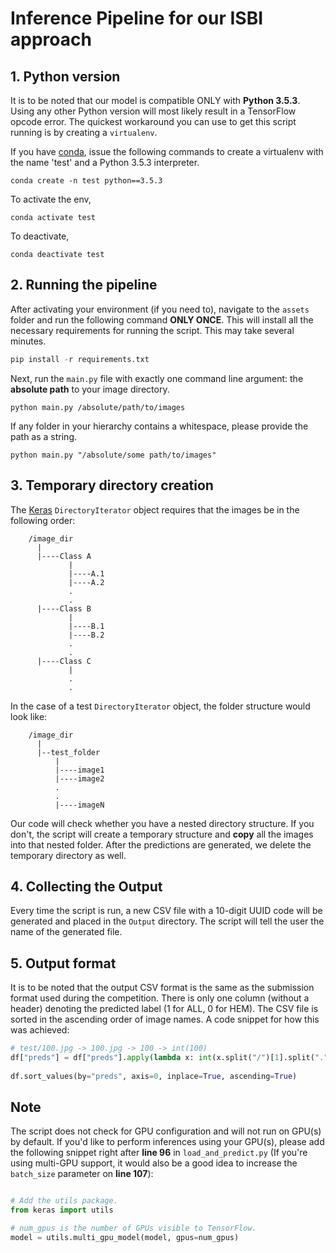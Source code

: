 # Inference Pipeline for our ISBI approach

## 1. Python version
It is to be noted that our model is compatible ONLY with <b>Python 3.5.3</b>. Using any other Python version will most likely result in a TensorFlow opcode error. The quickest workaround you can use to get this script running is by creating a `virtualenv`.

If you have <a href="https://www.anaconda.com/distribution/">conda</a>, issue the following commands to create a virtualenv with the name 'test' and a Python 3.5.3 interpreter.

`conda create -n test python==3.5.3`

To activate the env,

`conda activate test`

To deactivate,

`conda deactivate test`

## 2. Running the pipeline
After activating your environment (if you need to), navigate to the `assets` folder and run the following command <b>ONLY ONCE</b>. This will install all the necessary requirements for running the script. This may take several minutes.

```python
pip install -r requirements.txt
```

Next, run the `main.py` file with exactly one command line argument: the <b>absolute path</b> to your image directory.

`python main.py /absolute/path/to/images`

If any folder in your hierarchy contains a whitespace, please provide the path as a string.

`python main.py "/absolute/some path/to/images"`

## 3. Temporary directory creation
The <a href="https://keras.io/">Keras</a> `DirectoryIterator` object requires that the images be in the following order:

```
    /image_dir
      |
      |----Class A
             |
             |----A.1
             |----A.2
             .
             .
      |----Class B
             |
             |----B.1
             |----B.2
             .
             .
      |----Class C
             |
             .
             .
```

In the case of a test `DirectoryIterator` object, the folder structure would look like:

```
    /image_dir
      |
      |--test_folder
          |
          |----image1
          |----image2
          .
          .
          |----imageN
```

Our code will check whether you have a nested directory structure. If you don't, the script will create a temporary structure and <b>copy</b> all the images into that nested folder. After the predictions are generated, we delete the temporary directory as well.

## 4. Collecting the Output
Every time the script is run, a new CSV file with a 10-digit UUID code will be generated and placed in the `Output` directory. The script will tell the user the name of the generated file. 


## 5. Output format
It is to be noted that the output CSV format is the same as the submission format used during the competition. There is only one column (without a header) denoting the predicted label (1 for ALL, 0 for HEM). The CSV file is sorted in the ascending order of image names. A code snippet for how this was achieved:

```python
# test/100.jpg -> 100.jpg -> 100 -> int(100)
df["preds"] = df["preds"].apply(lambda x: int(x.split("/")[1].split(".")[0]))
    
df.sort_values(by="preds", axis=0, inplace=True, ascending=True)
```

## Note
The script does not check for GPU configuration and will not run on GPU(s) by default. If you'd like to perform inferences using your GPU(s), please add the following snippet right after __line 96__ in `load_and_predict.py` (If you're using multi-GPU support, it would also be a good idea to increase the `batch_size` parameter on __line 107__):
 
 ```python
 
# Add the utils package.
from keras import utils

# num_gpus is the number of GPUs visible to TensorFlow.
model = utils.multi_gpu_model(model, gpus=num_gpus)
 ```
